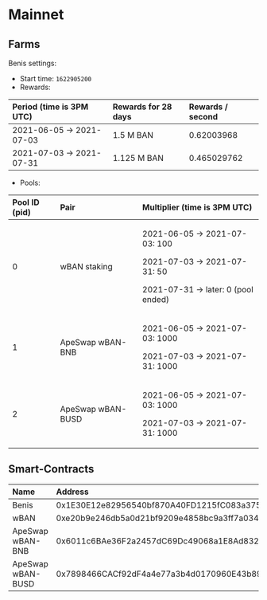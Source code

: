 # Mainnet

## Farms <a id="farms"></a>

Benis settings:

* Start time: `1622905200`
* Rewards:

| Period \(time is 3PM UTC\) | Rewards for 28 days | Rewards / second |
| :--- | :--- | :--- |
| 2021-06-05 -&gt; 2021-07-03 | 1.5 M BAN | 0.62003968 |
| 2021-07-03 -&gt; 2021-07-31 | 1.125 M BAN | 0.465029762 |

* Pools:

<table>
  <thead>
    <tr>
      <th style="text-align:left">Pool ID (pid)</th>
      <th style="text-align:left">Pair</th>
      <th style="text-align:left">Multiplier (time is 3PM UTC)</th>
    </tr>
  </thead>
  <tbody>
    <tr>
      <td style="text-align:left">0</td>
      <td style="text-align:left">wBAN staking</td>
      <td style="text-align:left">
        <p>2021-06-05 -&gt; 2021-07-03: 100</p>
        <p>2021-07-03 -&gt; 2021-07-31: 50</p>
        <p>2021-07-31 -&gt; later: 0 (pool ended)</p>
      </td>
    </tr>
    <tr>
      <td style="text-align:left">1</td>
      <td style="text-align:left">ApeSwap wBAN-BNB</td>
      <td style="text-align:left">
        <p>2021-06-05 -&gt; 2021-07-03: 1000</p>
        <p>2021-07-03 -&gt; 2021-07-31: 1000</p>
      </td>
    </tr>
    <tr>
      <td style="text-align:left">2</td>
      <td style="text-align:left">ApeSwap wBAN-BUSD</td>
      <td style="text-align:left">
        <p>2021-06-05 -&gt; 2021-07-03: 1000</p>
        <p>2021-07-03 -&gt; 2021-07-31: 1000</p>
      </td>
    </tr>
  </tbody>
</table>

## Smart-Contracts <a id="smart-contracts"></a>

| Name | Address |
| :--- | :--- |
| Benis | 0x1E30E12e82956540bf870A40FD1215fC083a3751 |
| wBAN | 0xe20b9e246db5a0d21bf9209e4858bc9a3ff7a034 |
| ApeSwap wBAN-BNB | 0x6011c6BAe36F2a2457dC69Dc49068a1E8Ad832DD |
| ApeSwap wBAN-BUSD | 0x7898466CACf92dF4a4e77a3b4d0170960E43b896 |

